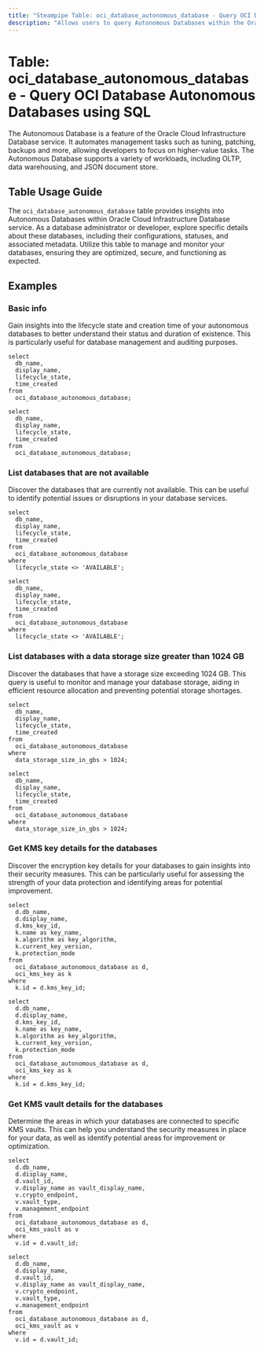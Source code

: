 ```yaml
---
title: "Steampipe Table: oci_database_autonomous_database - Query OCI Database Autonomous Databases using SQL"
description: "Allows users to query Autonomous Databases within the Oracle Cloud Infrastructure Database service."
---
```


# Table: oci_database_autonomous_database - Query OCI Database Autonomous Databases using SQL

The Autonomous Database is a feature of the Oracle Cloud Infrastructure Database service. It automates management tasks such as tuning, patching, backups and more, allowing developers to focus on higher-value tasks. The Autonomous Database supports a variety of workloads, including OLTP, data warehousing, and JSON document store.

## Table Usage Guide

The `oci_database_autonomous_database` table provides insights into Autonomous Databases within Oracle Cloud Infrastructure Database service. As a database administrator or developer, explore specific details about these databases, including their configurations, statuses, and associated metadata. Utilize this table to manage and monitor your databases, ensuring they are optimized, secure, and functioning as expected.

## Examples

### Basic info
Gain insights into the lifecycle state and creation time of your autonomous databases to better understand their status and duration of existence. This is particularly useful for database management and auditing purposes.

```sql+postgres
select
  db_name,
  display_name,
  lifecycle_state,
  time_created
from
  oci_database_autonomous_database;
```

```sql+sqlite
select
  db_name,
  display_name,
  lifecycle_state,
  time_created
from
  oci_database_autonomous_database;
```

### List databases that are not available
Discover the databases that are currently not available. This can be useful to identify potential issues or disruptions in your database services.

```sql+postgres
select
  db_name,
  display_name,
  lifecycle_state,
  time_created
from
  oci_database_autonomous_database
where
  lifecycle_state <> 'AVAILABLE';
```

```sql+sqlite
select
  db_name,
  display_name,
  lifecycle_state,
  time_created
from
  oci_database_autonomous_database
where
  lifecycle_state <> 'AVAILABLE';
```

### List databases with a data storage size greater than 1024 GB
Discover the databases that have a storage size exceeding 1024 GB. This query is useful to monitor and manage your database storage, aiding in efficient resource allocation and preventing potential storage shortages.

```sql+postgres
select
  db_name,
  display_name,
  lifecycle_state,
  time_created
from
  oci_database_autonomous_database
where
  data_storage_size_in_gbs > 1024;
```

```sql+sqlite
select
  db_name,
  display_name,
  lifecycle_state,
  time_created
from
  oci_database_autonomous_database
where
  data_storage_size_in_gbs > 1024;
```

### Get KMS key details for the databases
Discover the encryption key details for your databases to gain insights into their security measures. This can be particularly useful for assessing the strength of your data protection and identifying areas for potential improvement.

```sql+postgres
select
  d.db_name,
  d.display_name,
  d.kms_key_id,
  k.name as key_name,
  k.algorithm as key_algorithm,
  k.current_key_version,
  k.protection_mode
from
  oci_database_autonomous_database as d,
  oci_kms_key as k
where
  k.id = d.kms_key_id;
```

```sql+sqlite
select
  d.db_name,
  d.display_name,
  d.kms_key_id,
  k.name as key_name,
  k.algorithm as key_algorithm,
  k.current_key_version,
  k.protection_mode
from
  oci_database_autonomous_database as d,
  oci_kms_key as k
where
  k.id = d.kms_key_id;
```

### Get KMS vault details for the databases
Determine the areas in which your databases are connected to specific KMS vaults. This can help you understand the security measures in place for your data, as well as identify potential areas for improvement or optimization.

```sql+postgres
select
  d.db_name,
  d.display_name,
  d.vault_id,
  v.display_name as vault_display_name,
  v.crypto_endpoint,
  v.vault_type,
  v.management_endpoint
from
  oci_database_autonomous_database as d,
  oci_kms_vault as v
where
  v.id = d.vault_id;
```

```sql+sqlite
select
  d.db_name,
  d.display_name,
  d.vault_id,
  v.display_name as vault_display_name,
  v.crypto_endpoint,
  v.vault_type,
  v.management_endpoint
from
  oci_database_autonomous_database as d,
  oci_kms_vault as v
where
  v.id = d.vault_id;
```